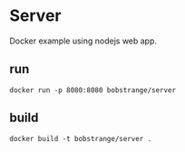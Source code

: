 # Server
Docker example using nodejs web app.

## run
```shell
docker run -p 8080:8080 bobstrange/server
```

## build
```shell
docker build -t bobstrange/server .
```
